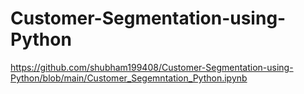 # Customer-Segmentation-using-Python


https://github.com/shubham199408/Customer-Segmentation-using-Python/blob/main/Customer_Segemntation_Python.ipynb
